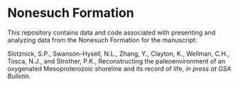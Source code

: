 # Nonesuch Formation

This repository contains data and code associated with presenting and analyzing data from the Nonesuch Formation for the manuscript:

Slotznick, S.P., Swanson-Hysell, N.L., Zhang, Y.,  Clayton, K., Wellman, C.H., Tosca, N.J., and Strother, P.K., Reconstructing the paleoenvironment of an oxygenated Mesoproterozoic shoreline and its record of life, *in press at GSA Bulletin*.
